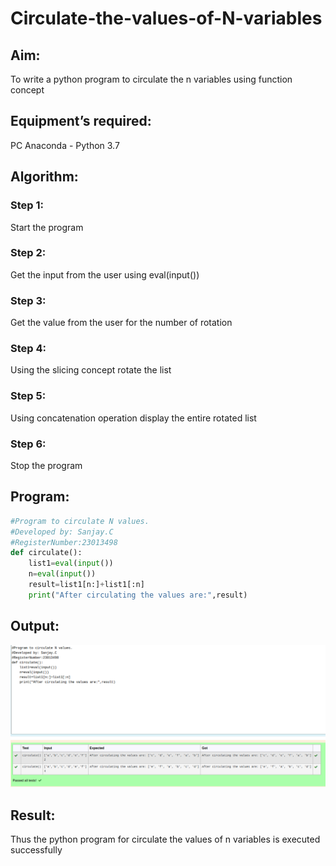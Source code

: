 # Circulate-the-values-of-N-variables
## Aim:
To write a python program to circulate the n variables using function concept
## Equipment’s required:
PC
Anaconda - Python 3.7
## Algorithm: 
### Step 1:
Start the program 
### Step 2:
Get the input from the user using eval(input()) 
### Step 3: 
Get the value from the user for the number of rotation
### Step 4: 
Using the slicing concept rotate the list

### Step 5: 
Using concatenation operation display the entire rotated list
### Step 6: 
Stop the program
## Program:
```py
#Program to circulate N values.
#Developed by: Sanjay.C
#RegisterNumber:23013498
def circulate():
    list1=eval(input())
    n=eval(input())
    result=list1[n:]+list1[:n]
    print("After circulating the values are:",result)
```    
## Output:
![Alt text](<EX 02.png>)

## Result:
Thus the python program for circulate the values of n variables is executed successfully

